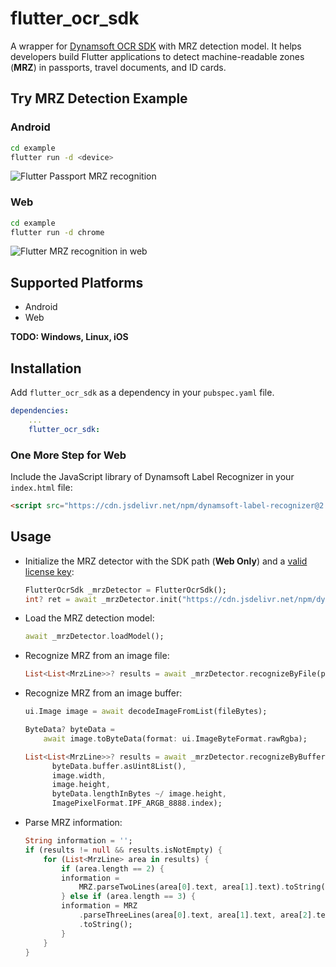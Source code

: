 # flutter_ocr_sdk

A wrapper for [Dynamsoft OCR SDK](https://www.dynamsoft.com/label-recognition/overview/) with MRZ detection model. It helps developers build Flutter applications to detect machine-readable zones (**MRZ**) in passports, travel documents, and ID cards. 

## Try MRZ Detection Example

### Android
```bash
cd example
flutter run -d <device>
```

![Flutter Passport MRZ recognition](https://www.dynamsoft.com/codepool/img/2021/07/flutter-passport-mrz-recognition.jpg)

### Web
```bash
cd example
flutter run -d chrome
```

![Flutter MRZ recognition in web](https://www.dynamsoft.com/codepool/img/2023/01/flutter_mrz_ocr_web.png)

## Supported Platforms
- Android
- Web

**TODO: Windows, Linux, iOS**

## Installation
Add `flutter_ocr_sdk` as a dependency in your `pubspec.yaml` file.

```yml
dependencies:
    ...
    flutter_ocr_sdk:
```

### One More Step for Web
Include the JavaScript library of Dynamsoft Label Recognizer in your `index.html` file:

```html
<script src="https://cdn.jsdelivr.net/npm/dynamsoft-label-recognizer@2.2.11/dist/dlr.js"></script>
```

## Usage
- Initialize the MRZ detector with the SDK path (**Web Only**) and a [valid license key](https://www.dynamsoft.com/customer/license/trialLicense/?product=dlr):

    ```dart
    FlutterOcrSdk _mrzDetector = FlutterOcrSdk();
    int? ret = await _mrzDetector.init("https://cdn.jsdelivr.net/npm/dynamsoft-label-recognizer@2.2.11/dist/", "DLS2eyJoYW5kc2hha2VDb2RlIjoiMjAwMDAxLTE2NDk4Mjk3OTI2MzUiLCJvcmdhbml6YXRpb25JRCI6IjIwMDAwMSIsInNlc3Npb25QYXNzd29yZCI6IndTcGR6Vm05WDJrcEQ5YUoifQ==");
    ```
- Load the MRZ detection model:
    ```dart
    await _mrzDetector.loadModel();
    ```
- Recognize MRZ from an image file:

    ```dart
    List<List<MrzLine>>? results = await _mrzDetector.recognizeByFile(photo.path);
    ```
- Recognize MRZ from an image buffer:

    ```dart
    ui.Image image = await decodeImageFromList(fileBytes);

    ByteData? byteData =
        await image.toByteData(format: ui.ImageByteFormat.rawRgba);

    List<List<MrzLine>>? results = await _mrzDetector.recognizeByBuffer(
          byteData.buffer.asUint8List(),
          image.width,
          image.height,
          byteData.lengthInBytes ~/ image.height,
          ImagePixelFormat.IPF_ARGB_8888.index);
    ```
- Parse MRZ information:

    ```dart
    String information = '';
    if (results != null && results.isNotEmpty) {
        for (List<MrzLine> area in results) {
            if (area.length == 2) {
            information =
                MRZ.parseTwoLines(area[0].text, area[1].text).toString();
            } else if (area.length == 3) {
            information = MRZ
                .parseThreeLines(area[0].text, area[1].text, area[2].text)
                .toString();
            }
        }
    }
    ```


